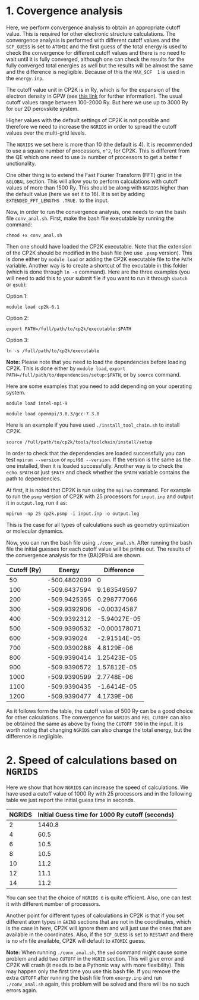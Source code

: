 # 1. Covergence analysis 

Here, we perform convergence analysis to obtain an appropriate cutoff value. This is required for other electronic structure calculations. 
The convergence analysis is performed with different cutoff values and the `SCF_GUESS` is set to `ATOMIC` and the first 
guess of the total energy is used to check the convergence for different cutoff values and there is no need to wait until it is
fully converged, although one can check the results for the fully converged total energies as well 
but the results will be almost the same and the difference is negligible. Because of this the `MAX_SCF  1` is used in the `energy.inp`.

The cutoff value unit in CP2K is in Ry, which is for the expansion of the electron density in GPW 
(see [this link](https://groups.google.com/g/cp2k/c/x3fadRBYOXU) for further information). 
The usual cutoff values range between 100-2000 Ry. But here we use up to 3000 Ry for our 2D perovskite system. 

Higher values with the default settings of CP2K is not possible and therefore we need to increase the `NGRIDS` in order to spread 
the cutoff values over the multi-grid levels. 

The `NGRIDS` we set here is more than 10 (the default is 4). It is recommended to use a square 
number of processors, `n^2`, for CP2K. This is different from the QE which one need to use `2n` number of processors to get a better f
unctionality.

One other thing is to extend the Fast Fourier Transform (FFT) grid in the `&GLOBAL` section. This will allow you to perform calculations 
with cutoff values of more than 1500 Ry. This should be along with `NGRIDS` higher than the default value (here we set it to 16). 
It is set by adding `EXTENDED_FFT_LENGTHS .TRUE.` to the input.

Now, in order to run the convergence analysis, one needs to run the bash file `conv_anal.sh`. 
First, make the bash file executable by running the command:

```
chmod +x conv_anal.sh
```

Then one should have loaded the CP2K executable. Note that the extension of the CP2K should be modified in the bash file (we use `.psmp` version). 
This is done either by `module load` or adding the CP2K executable file to the `PATH` variable. Another way is to create a 
shortcut of the excutable in this folder (which is done through `ln -s` command). 
Here are the three examples (you will need to add this to your submit file if you want to run it through `sbatch` or `qsub`):

Option 1:

```
module load cp2k-6.1
```

Option 2:
```
export PATH=/full/path/to/cp2k/executable:$PATH
```

Option 3:
```
ln -s /full/path/to/cp2k/executable 
```

**Note:** Please note that you need to load the dependencies before loading CP2K. This is done either by `module load`,
`export PATH=/full/path/to/dependencies/setup:$PATH`, or by `source` command. 

Here are some examples that you need to add depending on your operating system.

```
module load intel-mpi-9
```

```
module load openmpi/3.0.3/gcc-7.3.0
```

Here is an example if you have used `./install_tool_chain.sh` to install CP2K.
```
source /full/path/to/cp2k/tools/toolchain/install/setup
```

In order to check that the dependencies are loaded successfully you can test `mpirun --version` or `mpif90 --version`. 
If the version is the same as the one installed, then it is loaded successfully. 
Another way is to check the `echo $PATH` or just `$PATH` and check whether the `$PATH` variable contains the path to dependencies.

At first, it is noted that CP2K is run using the `mpirun` command. For example to run the `psmp` version of CP2K with 
25 processors for `input.inp` and output it in `output.log`, run it as:

`mpirun -np 25 cp2k.psmp -i input.inp -o output.log`

This is the case for all types of calculations such as geometry optimization or molecular dynamics.

Now, you can run the bash file using `./conv_anal.sh`. 
After running the bash file the initial guesses for each cutoff value will be printe out. 
The results of the convergence analysis for the (BA)2PbI4 are shown.

|Cutoff (Ry)	| Energy | Difference |
|---|---|---|
|50	|-500.4802099|	0|
|100	|-509.6437594	|9.163549597|
|200|	-509.9425365	|0.298777066|
|300|	-509.9392906	|-0.00324587|
|400|	-509.9392312	|-5.94027E-05|
|500|	-509.9390532	|-0.000178071|
|600|	-509.939024	|-2.91514E-05|
|700|	-509.9390288	|4.8129E-06|
|800|	-509.9390414	|1.25423E-05|
|900|	-509.9390572	|1.57812E-05|
|1000|	-509.9390599	|2.7748E-06|
|1100|	-509.9390435|	-1.6414E-05|
|1200|	-509.9390477	|4.1739E-06|

As it follows form the table, the cutoff value of 500 Ry can be a good choice for other calculations. 
The convergence for `NGRIDS` and `REL_CUTOFF` can also be obtained the same as above by fixing the `CUTOFF 500` in the input. 
It is worth noting that changing `NGRIDS` can also change the total energy, but the difference is negligible. 


# 2. Speed of calculations based on `NGRIDS`

Here we show that how `NGRIDS` can increase the speed of calculations. 
We have used a cutoff value of 1000 Ry with 25 processors and in the following table we just 
report the initial guess time in seconds.

|NGRIDS|	Initial Guess time for 1000 Ry cutoff (seconds)|
|---|---|
|2|	1440.8|
|4|	60.5|
|6|	10.5|
|8|	10.5|
|10|	11.2|
|12|	11.1|
|14|	11.2|


You can see that the choice of `NGRIDS 6` is quite efficient. Also, one can test it with different number of processors.


Another point for different types of calculations in CP2K is that if you set different atom types in `&KIND` sections that 
are not in the coordinates, which is the case in here, CP2K will ignore them and will just use the ones that are available 
in the coordinates. Also, if the `SCF_GUESS` is set to `RESTART` and there is no `wfn` file available, CP2K will default to 
`ATOMIC` guess.

**Note:** When running `./conv_anal.sh`, the `sed` command might cause some problem and add two `CUTOFF` in the `MGRID` section. 
This will give error and CP2K will crash (it needs to be a Pythonic way with more flexibility). 
This may happen only the first time you use this bash file. If you remove the extra `CUTOFF` after running the bash file 
from `energy.inp` and run `./conv_anal.sh` again, this problem will be solved and there will be no such errors again.
